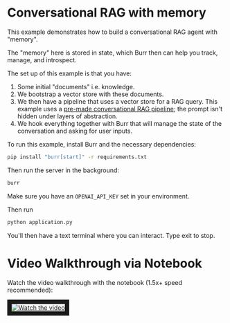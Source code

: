 # Conversational RAG with memory
This example demonstrates how to build a conversational RAG agent with "memory".

The "memory" here is stored in state, which Burr then can help you track,
manage, and introspect.

The set up of this example is that you have:

1. Some initial "documents" i.e. knowledge.
2. We bootstrap a vector store with these documents.
3. We then have a pipeline that uses a vector store for a RAG query. This example uses a [pre-made conversational RAG pipeline](https://hub.dagworks.io/docs/DAGWorks/conversational_rag/); the prompt isn't hidden under layers of abstraction. 
4. We hook everything together with Burr that will manage the state
of the conversation and asking for user inputs.

To run this example, install Burr and the necessary dependencies:

```bash
pip install "burr[start]" -r requirements.txt
```

Then run the server in the background:

```bash
burr
```

Make sure you have an `OPENAI_API_KEY` set in your environment.

Then run
```bash
python application.py
```

You'll then have a text terminal where you can interact. Type exit to stop.

# Video Walkthrough via Notebook
Watch the video walkthrough with the notebook (1.5x+ speed recommended):

<a href="http://www.youtube.com/watch?feature=player_embedded&v=t54DCiOH270" target="_blank">
 <img src="http://img.youtube.com/vi/t54DCiOH270/hqdefault.jpg" alt="Watch the video" border="10" />
</a>
